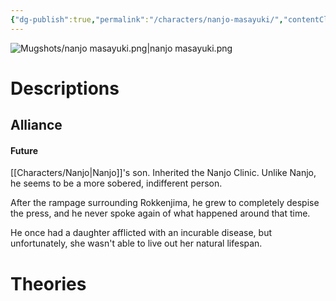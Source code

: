 ```yaml
---
{"dg-publish":true,"permalink":"/characters/nanjo-masayuki/","contentClasses":"center-headings","tags":["other"]}
---
```



![Mugshots/nanjo masayuki.png|nanjo masayuki.png](/img/user/Mugshots/nanjo%20masayuki.png)
# Descriptions


## Alliance
#### Future

[[Characters/Nanjo\|Nanjo]]'s son. Inherited the Nanjo Clinic.
Unlike Nanjo, he seems to be a more sobered, indifferent person.

After the rampage surrounding Rokkenjima, he grew to completely despise the press, and he never spoke again of what happened around that time.

He once had a daughter afflicted with an incurable disease, but unfortunately, she wasn't able to live out her natural lifespan.

# Theories
